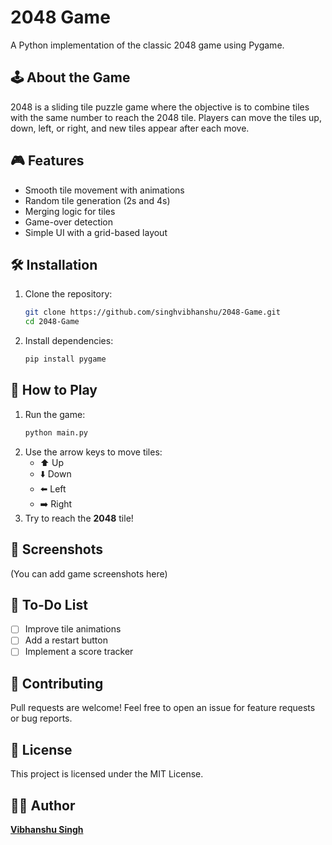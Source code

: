 # 2048 Game

A Python implementation of the classic 2048 game using Pygame.

## 🕹️ About the Game

2048 is a sliding tile puzzle game where the objective is to combine tiles with the same number to reach the 2048 tile. Players can move the tiles up, down, left, or right, and new tiles appear after each move.

## 🎮 Features

- Smooth tile movement with animations
- Random tile generation (2s and 4s)
- Merging logic for tiles
- Game-over detection
- Simple UI with a grid-based layout

## 🛠️ Installation

1. Clone the repository:
   ```bash
   git clone https://github.com/singhvibhanshu/2048-Game.git
   cd 2048-Game
   ```
2. Install dependencies:
   ```bash
   pip install pygame
   ```

## 🚀 How to Play

1. Run the game:
   ```bash
   python main.py
   ```
2. Use the arrow keys to move tiles:
   - ⬆️ Up
   - ⬇️ Down
   - ⬅️ Left
   - ➡️ Right
3. Try to reach the **2048** tile!

## 📸 Screenshots
(You can add game screenshots here)

## 📝 To-Do List
- [ ] Improve tile animations
- [ ] Add a restart button
- [ ] Implement a score tracker

## 📌 Contributing
Pull requests are welcome! Feel free to open an issue for feature requests or bug reports.

## 📜 License
This project is licensed under the MIT License.

## 👨‍💻 Author
[**Vibhanshu Singh**](https://github.com/singhvibhanshu)


